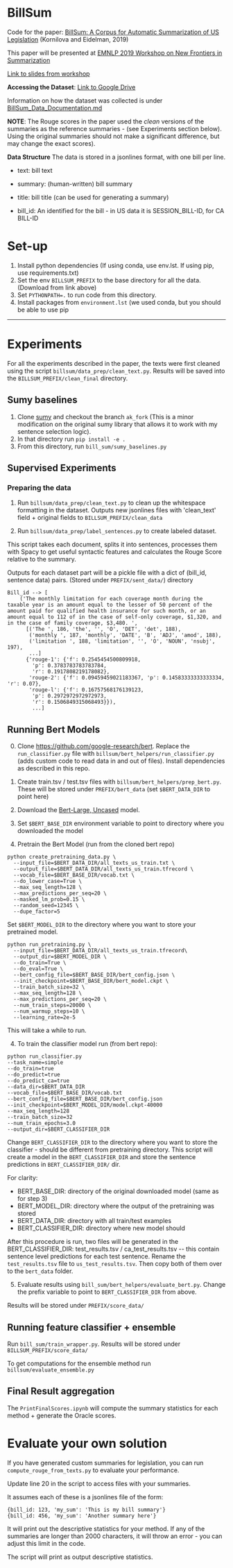 # BillSum

Code for the paper: [BillSum: A Corpus for Automatic Summarization of US Legislation](https://arxiv.org/abs/1910.00523) (Kornilova and Eidelman, 2019)

This paper will be presented at [EMNLP 2019 Workshop on New Frontiers in Summarization](https://summarization2019.github.io/)

[Link to slides from workshop](https://docs.google.com/presentation/d/1GEMSvUdS7lYo_WevKhSY0NuWzy6tm5IciCj0jq-r7Vc/edit?usp=sharing)

**Accessing the Dataset**: [Link to Google Drive](https://drive.google.com/file/d/1g89WgFHMRbr4QrvA0ngh26PY081Nv3lx/view?usp=sharing)

Information on how the dataset was collected is under [BillSum_Data_Documentation.md](BillSum_Data_Documentation.md)

**NOTE**: The Rouge scores in the paper used the *clean* versions of the summaries as the reference summaries - (see Experiments section below). Using the original summaries should not make a significant difference, but may change the exact scores).

**Data Structure**
The data is stored in a jsonlines format, with one bill per line.

- text: bill text

- summary: (human-written) bill summary 

- title: bill title (can be used for generating a summary)

- bill_id: An identified for the bill - in US data it is SESSION_BILL-ID, for CA BILL-ID 


# Set-up

1. Install python dependencies (If using conda, use env.lst. If using pip, use requirements.txt)
2. Set the env `BILLSUM_PREFIX` to the base directory for all the data. (Download from link above)
3. Set `PYTHONPATH=.` to run code from this directory.
4. Install packages from `environment.lst` (we used conda, but you should be able to use pip
---

# Experiments

For all the experiments described in the paper, the texts were first cleaned using the script `billsum/data_prep/clean_text.py`. Results will be saved into the `BILLSUM_PREFIX/clean_final` directory.

## Sumy baselines

1. Clone [sumy](git@github.com:akornilo/sumy.git) and checkout the branch `ak_fork` (This is a minor modification on the original sumy library that allows it to work with my sentence selection logic).
2. In that directory run `pip install -e .`
3. From this directory, run `bill_sum/sumy_baselines.py`

## Supervised Experiments

### Preparing the data

1. Run `billsum/data_prep/clean_text.py` to clean up the whitespace formatting in the dataset. Outputs new jsonlines files with 'clean_text' field + original fields to `BILLSUM_PREFIX/clean_data`

2. Run `billsum/data_prep/label_sentences.py` to create labeled dataset.

This script takes each document, splits it into sentences, processes them with Spacy to get useful syntactic features and calculates the Rouge Score relative to the summary.

Outputs for each dataset part will be a pickle file with a dict of (bill_id, sentence data) pairs. (Stored under `PREFIX/sent_data/`) directory

```
Bill_id --> [
	('The monthly limitation for each coverage month during the taxable year is an amount equal to the lesser of 50 percent of the amount paid for qualified health insurance for such month, or an amount equal to 112 of in the case of self-only coverage, $1,320, and in the case of family coverage, $3,480. ',
	  [('The ', 186, 'the', '', 'O', 'DET', 'det', 188),
	   ('monthly ', 187, 'monthly', 'DATE', 'B', 'ADJ', 'amod', 188),
	   ('limitation ', 188, 'limitation', '', 'O', 'NOUN', 'nsubj', 197),
	   ...]
	  {'rouge-1': {'f': 0.2545454500809918,
	    'p': 0.3783783783783784,
	    'r': 0.1917808219178082},
	   'rouge-2': {'f': 0.09459459021183367, 'p': 0.14583333333333334, 'r': 0.07},
	   'rouge-l': {'f': 0.16757568176139123,
	    'p': 0.2972972972972973,
	    'r': 0.1506849315068493}}),
	    ...]
```

## Running Bert Models

0. Clone https://github.com/google-research/bert. Replace the `run_classifier.py` file with `billsum/bert_helpers/run_classifier.py` (adds custom code to read data in and out of files). Install dependencies as described in this repo.

1. Create train.tsv / test.tsv files with `billsum/bert_helpers/prep_bert.py`. These will be stored under `PREFIX/bert_data` (set `$BERT_DATA_DIR` to point here)

2. Download the [Bert-Large, Uncased](https://storage.googleapis.com/bert_models/2018_10_18/uncased_L-24_H-1024_A-16.zip) model. 

3. Set `$BERT_BASE_DIR` environment variable to point to directory where you downloaded the model

3. Pretrain the Bert Model (run from the cloned bert repo)

```
python create_pretraining_data.py \
  --input_file=$BERT_DATA_DIR/all_texts_us_train.txt \
  --output_file=$BERT_DATA_DIR/all_texts_us_train.tfrecord \
  --vocab_file=$BERT_BASE_DIR/vocab.txt \
  --do_lower_case=True \
  --max_seq_length=128 \
  --max_predictions_per_seq=20 \
  --masked_lm_prob=0.15 \
  --random_seed=12345 \
  --dupe_factor=5
```

Set `$BERT_MODEL_DIR` to the directory where you want to store your pretrained model.

```
python run_pretraining.py \
  --input_file=$BERT_DATA_DIR/all_texts_us_train.tfrecord\
  --output_dir=$BERT_MODEL_DIR \
  --do_train=True \
  --do_eval=True \
  --bert_config_file=$BERT_BASE_DIR/bert_config.json \
  --init_checkpoint=$BERT_BASE_DIR/bert_model.ckpt \
  --train_batch_size=32 \
  --max_seq_length=128 \
  --max_predictions_per_seq=20 \
  --num_train_steps=20000 \
  --num_warmup_steps=10 \
  --learning_rate=2e-5
```


This will take a while to run. 

4. To train the classifier model run (from bert repo):

``` 
python run_classifier.py   
--task_name=simple
--do_train=true   
--do_predict=true   
--do_predict_ca=true   
--data_dir=$BERT_DATA_DIR   
--vocab_file=$BERT_BASE_DIR/vocab.txt   
--bert_config_file=$BERT_BASE_DIR/bert_config.json   
--init_checkpoint=$BERT_MODEL_DIR/model.ckpt-40000   
--max_seq_length=128  
--train_batch_size=32   
--num_train_epochs=3.0   
--output_dir=$BERT_CLASSIFIER_DIR
```

Change `BERT_CLASSIFIER_DIR` to the directory where you want to store the classifier - should be different from pretraining directory. This script will create a model in the `BERT_CLASSIFIER_DIR` and store the sentence predictions in `BERT_CLASSIFIER_DIR/` dir.

For clarity:
- BERT_BASE_DIR: directory of the original downloaded model (same as for step 3)
- BERT_MODEL_DIR: directory where the output of the pretraining was stored
- BERT_DATA_DIR: directory with all train/test examples
- BERT_CLASSIFIER_DIR: directory where new model should


After this procedure is run, two files will be generated in the BERT_CLASSIFIER_DIR: test_results.tsv / ca_test_results.tsv -- this contain sentence level predictions for each test sentence. Rename the `test_results.tsv` file to `us_test_results.tsv`. Then copy both of them over to the `bert_data` folder.


5. Evaluate results using `bill_sum/bert_helpers/evaluate_bert.py`. Change the prefix variable to point to `BERT_CLASSIFIER_DIR` from above.

Results will be stored under `PREFIX/score_data/`


## Running feature classifier + ensemble

Run `bill_sum/train_wrapper.py`. Results will be stored under `BILLSUM_PREFIX/score_data/`

To get computations for the ensemble method run `billsum/evaluate_ensemble.py` 

## Final Result aggregation

The `PrintFinalScores.ipynb` will compute the summary statistics for each method + generate the Oracle scores.


# Evaluate your own solution

If you have generated custom summaries for legislation, you can run `compute_rouge_from_texts.py` to evaluate your performance.

Update line 20 in the script to access files with your summaries.

It assumes each of these is a jsonlines file of the form:

```
{bill_id: 123, 'my_sum': 'This is my bill summary'}
{bill_id: 456, 'my_sum': 'Another summary here'}
```

It will print out the descriptive statistics for your method. If any of the summaries are longer than 2000 characters, it will throw an error - you can adjust this limit in the code.

The script will print as output descriptive statistics.

